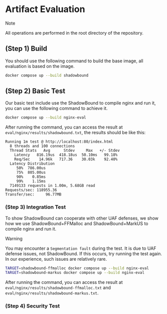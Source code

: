 # Artifact Evaluation

> [!NOTE]
> All operations are performed in the root directory of the repository.

## (Step 1) Build

You should use the following command to build the base image, all evaluation is based on the image.

```bash
docker compose up --build shadowbound
```

## (Step 2) Basic Test

Our basic test include use the ShadowBound to compile nginx and run it, you can use the following command to achieve it.

```bash
docker compose up --build nginx-eval
```

After running the command, you can access the result at `eval/nginx/results/shadowbound.txt`, the results should be like this:

```
Running 1m test @ http://localhost:80/index.html
  8 threads and 100 connections
  Thread Stats   Avg      Stdev     Max   +/- Stdev
    Latency   816.19us  418.18us  50.10ms   99.18%
    Req/Sec    14.96k   717.36    30.03k    92.40%
  Latency Distribution
     50%  786.00us
     75%  805.00us
     90%    0.85ms
     99%    1.15ms
  7149133 requests in 1.00m, 5.68GB read
Requests/sec: 118955.36
Transfer/sec:     96.77MB
```

### (Step 3) Integration Test

To show ShadowBound can cooperate with other UAF defenses, we show how we use ShadowBound+FFMalloc and ShadowBound+MarkUS to compile nginx and run it.

> [!WARNING]
> You may encounter a `Segmentation fault` during the test. It is due to UAF defense issues, not ShadowBound. If this occurs, try running the test again. In our experience, such issues are relatively rare.


```bash
TARGET=shadowbound-ffmalloc docker compose up --build nginx-eval
TARGET=shadowbound-markus docker compose up --build nginx-eval
```

After running the command, you can access the result at `eval/nginx/results/shadowbound-ffmalloc.txt` and `eval/nginx/results/shadowbound-markus.txt`.

### (Step 4) Security Test

